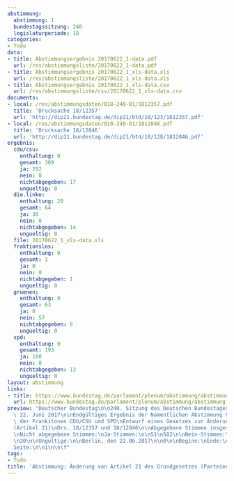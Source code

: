 ```yaml
---
abstimmung:
  abstimmung: 1
  bundestagssitzung: 240
  legislaturperiode: 18
categories:
- Todo
data:
- title: Abstimmungsergebnis 20170622_1-data.pdf
  url: /res/abstimmungsliste/20170622_1-data.pdf
- title: Abstimmungsergebnis 20170622_1_xls-data.xls
  url: /res/abstimmungsliste/20170622_1_xls-data.xls
- title: Abstimmungsergebnis 20170622_1_xls-data.csv
  url: /res/abstimmungsliste/csv/20170622_1_xls-data.csv
documents:
- local: /res/abstimmungsdaten/018-240-01/1812357.pdf
  title: 'Drucksache 18/12357'
  url: 'http://dip21.bundestag.de/dip21/btd/18/123/1812357.pdf'
- local: /res/abstimmungsdaten/018-240-01/1812846.pdf
  title: 'Drucksache 18/12846'
  url: 'http://dip21.bundestag.de/dip21/btd/18/128/1812846.pdf'
ergebnis:
  cdu/csu:
    enthaltung: 0
    gesamt: 309
    ja: 292
    nein: 0
    nichtabgegeben: 17
    ungueltig: 0
  die.linke:
    enthaltung: 20
    gesamt: 64
    ja: 30
    nein: 0
    nichtabgegeben: 14
    ungueltig: 0
  file: 20170622_1_xls-data.xls
  fraktionslos:
    enthaltung: 0
    gesamt: 1
    ja: 0
    nein: 0
    nichtabgegeben: 1
    ungueltig: 0
  gruenen:
    enthaltung: 0
    gesamt: 63
    ja: 0
    nein: 57
    nichtabgegeben: 6
    ungueltig: 0
  spd:
    enthaltung: 0
    gesamt: 193
    ja: 180
    nein: 0
    nichtabgegeben: 13
    ungueltig: 0
layout: abstimmung
links:
- title: https://www.bundestag.de/parlament/plenum/abstimmung/abstimmung?id=481
  url: https://www.bundestag.de/parlament/plenum/abstimmung/abstimmung?id=481
preview: "Deutscher Bundestag\n\n240. Sitzung des Deutschen Bundestages\nam Donnerstag,\
  \ 22. Juni 2017\n\nEndgültiges Ergebnis der Namentlichen Abstimmung Nr. 1\n\nGesetzentwurf\
  \ der Frankitonen CDU/CSU und SPD\nEntwurf eines Gesetzes zur Änderung des Grundgesetzes\n\
  (Artikel 21)\nDrs. 18/12357 und 18/12846\n\nAbgegebene Stimmen insgesamt:\n\n579\n\
  \nNicht abgegebene Stimmen:\nJa-Stimmen:\n\n51\n502\n\nNein-Stimmen:\n\n57\n\nEnthaltungen:\n\
  \n20\n\nUngültige:\n\nBerlin, den 22.06.2017\n\n0\n\nBeginn:\nEnde:\n\n15:51\n15:54\n\
  Seite:\n\n1\n\n\f"
tags:
- Todo
title: 'Abstimmung: Änderung von Artikel 21 des Grundgesetzes (Parteienfinanzierung)'
---
```

